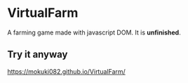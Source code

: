 # VirtualFarm
A farming game made with javascript DOM. It is __unfinished__.

## Try it anyway
https://mokuki082.github.io/VirtualFarm/




